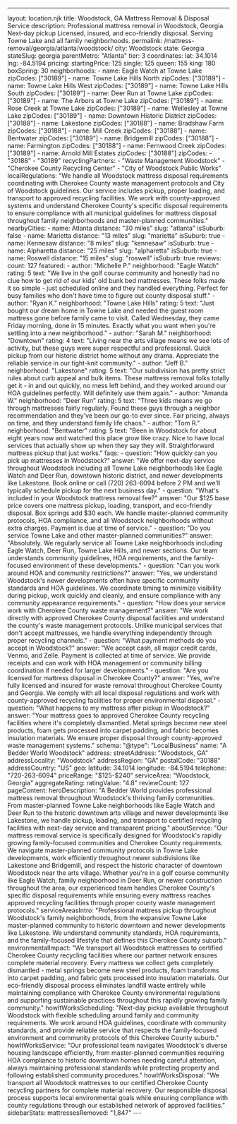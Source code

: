 ---
layout: location.njk
title: Woodstock, GA Mattress Removal & Disposal Service
description: Professional mattress removal in Woodstock, Georgia. Next-day pickup Licensed, insured, and eco-friendly disposal. Serving Towne Lake and all family neighborhoods.
permalink: /mattress-removal/georgia/atlanta/woodstock/
city: Woodstock state: Georgia stateSlug: georgia parentMetro: "Atlanta" tier: 3 coordinates: lat: 34.1014 lng: -84.5194 pricing: startingPrice: 125 single: 125 queen: 155 king: 180 boxSpring: 30 neighborhoods: - name: Eagle Watch at Towne Lake zipCodes: ["30189"] - name: Towne Lake Hills North zipCodes: ["30189"] - name: Towne Lake Hills West zipCodes: ["30189"] - name: Towne Lake Hills South zipCodes: ["30189"] - name: Deer Run at Towne Lake zipCodes: ["30189"] - name: The Arbors at Towne Lake zipCodes: ["30189"] - name: Rose Creek at Towne Lake zipCodes: ["30189"] - name: Wellesley at Towne Lake zipCodes: ["30189"] - name: Downtown Historic District zipCodes: ["30188"] - name: Lakestone zipCodes: ["30188"] - name: Bradshaw Farm zipCodes: ["30188"] - name: Mill Creek zipCodes: ["30188"] - name: Bentwater zipCodes: ["30189"] - name: Bridgemill zipCodes: ["30188"] - name: Farmington zipCodes: ["30188"] - name: Fernwood Creek zipCodes: ["30189"] - name: Arnold Mill Estates zipCodes: ["30188"] zipCodes: - "30188" - "30189" recyclingPartners: - "Waste Management Woodstock" - "Cherokee County Recycling Center" - "City of Woodstock Public Works" localRegulations: "We handle all Woodstock mattress disposal requirements coordinating with Cherokee County waste management protocols and City of Woodstock guidelines. Our service includes pickup, proper loading, and transport to approved recycling facilities. We work with county-approved systems and understand Cherokee County's specific disposal requirements to ensure compliance with all municipal guidelines for mattress disposal throughout family neighborhoods and master-planned communities." nearbyCities: - name: Atlanta distance: "30 miles" slug: "atlanta" isSuburb: false - name: Marietta distance: "13 miles" slug: "marietta" isSuburb: true - name: Kennesaw distance: "8 miles" slug: "kennesaw" isSuburb: true - name: Alpharetta distance: "25 miles" slug: "alpharetta" isSuburb: true - name: Roswell distance: "15 miles" slug: "roswell" isSuburb: true reviews: count: 127 featured: - author: "Michelle P." neighborhood: "Eagle Watch" rating: 5 text: "We live in the golf course community and honestly had no clue how to get rid of our kids' old bunk bed mattresses. These folks made it so simple - just scheduled online and they handled everything. Perfect for busy families who don't have time to figure out county disposal stuff." - author: "Ryan K." neighborhood: "Towne Lake Hills" rating: 5 text: "Just bought our dream home in Towne Lake and needed the guest room mattress gone before family came to visit. Called Wednesday, they came Friday morning, done in 15 minutes. Exactly what you want when you're settling into a new neighborhood." - author: "Sarah M." neighborhood: "Downtown" rating: 4 text: "Living near the arts village means we see lots of activity, but these guys were super respectful and professional. Quick pickup from our historic district home without any drama. Appreciate the reliable service in our tight-knit community." - author: "Jeff B." neighborhood: "Lakestone" rating: 5 text: "Our subdivision has pretty strict rules about curb appeal and bulk items. These mattress removal folks totally get it - in and out quickly, no mess left behind, and they worked around our HOA guidelines perfectly. Will definitely use them again." - author: "Amanda W." neighborhood: "Deer Run" rating: 5 text: "Three kids means we go through mattresses fairly regularly. Found these guys through a neighbor recommendation and they've been our go-to ever since. Fair pricing, always on time, and they understand family life chaos." - author: "Tom R." neighborhood: "Bentwater" rating: 5 text: "Been in Woodstock for about eight years now and watched this place grow like crazy. Nice to have local services that actually show up when they say they will. Straightforward mattress pickup that just works." faqs: - question: "How quickly can you pick up mattresses in Woodstock?" answer: "We offer next-day service throughout Woodstock including all Towne Lake neighborhoods like Eagle Watch and Deer Run, downtown historic district, and newer developments like Lakestone. Book online or call (720) 263-6094 before 2 PM and we'll typically schedule pickup for the next business day." - question: "What's included in your Woodstock mattress removal fee?" answer: "Our $125 base price covers one mattress pickup, loading, transport, and eco-friendly disposal. Box springs add $30 each. We handle master-planned community protocols, HOA compliance, and all Woodstock neighborhoods without extra charges. Payment is due at time of service." - question: "Do you service Towne Lake and other master-planned communities?" answer: "Absolutely. We regularly service all Towne Lake neighborhoods including Eagle Watch, Deer Run, Towne Lake Hills, and newer sections. Our team understands community guidelines, HOA requirements, and the family-focused environment of these developments." - question: "Can you work around HOA and community restrictions?" answer: "Yes, we understand Woodstock's newer developments often have specific community standards and HOA guidelines. We coordinate timing to minimize visibility during pickup, work quickly and cleanly, and ensure compliance with any community appearance requirements." - question: "How does your service work with Cherokee County waste management?" answer: "We work directly with approved Cherokee County disposal facilities and understand the county's waste management protocols. Unlike municipal services that don't accept mattresses, we handle everything independently through proper recycling channels." - question: "What payment methods do you accept in Woodstock?" answer: "We accept cash, all major credit cards, Venmo, and Zelle. Payment is collected at time of service. We provide receipts and can work with HOA management or community billing coordination if needed for larger developments." - question: "Are you licensed for mattress disposal in Cherokee County?" answer: "Yes, we're fully licensed and insured for waste removal throughout Cherokee County and Georgia. We comply with all local disposal regulations and work with county-approved recycling facilities for proper environmental disposal." - question: "What happens to my mattress after pickup in Woodstock?" answer: "Your mattress goes to approved Cherokee County recycling facilities where it's completely dismantled. Metal springs become new steel products, foam gets processed into carpet padding, and fabric becomes insulation materials. We ensure proper disposal through county-approved waste management systems." schema: "@type": "LocalBusiness" name: "A Bedder World Woodstock" address: streetAddress: "Woodstock, GA" addressLocality: "Woodstock" addressRegion: "GA" postalCode: "30188" addressCountry: "US" geo: latitude: 34.1014 longitude: -84.5194 telephone: "720-263-6094" priceRange: "$125-$240" serviceArea: "Woodstock, Georgia" aggregateRating: ratingValue: "4.8" reviewCount: 127 pageContent: heroDescription: "A Bedder World provides professional mattress removal throughout Woodstock's thriving family communities. From master-planned Towne Lake neighborhoods like Eagle Watch and Deer Run to the historic downtown arts village and newer developments like Lakestone, we handle pickup, loading, and transport to certified recycling facilities with next-day service and transparent pricing." aboutService: "Our mattress removal service is specifically designed for Woodstock's rapidly growing family-focused communities and Cherokee County requirements. We navigate master-planned community protocols in Towne Lake developments, work efficiently throughout newer subdivisions like Lakestone and Bridgemill, and respect the historic character of downtown Woodstock near the arts village. Whether you're in a golf course community like Eagle Watch, family neighborhood in Deer Run, or newer construction throughout the area, our experienced team handles Cherokee County's specific disposal requirements while ensuring every mattress reaches approved recycling facilities through proper county waste management protocols." serviceAreasIntro: "Professional mattress pickup throughout Woodstock's family neighborhoods, from the expansive Towne Lake master-planned community to historic downtown and newer developments like Lakestone. We understand community standards, HOA requirements, and the family-focused lifestyle that defines this Cherokee County suburb." environmentalImpact: "We transport all Woodstock mattresses to certified Cherokee County recycling facilities where our partner network ensures complete material recovery. Every mattress we collect gets completely dismantled - metal springs become new steel products, foam transforms into carpet padding, and fabric gets processed into insulation materials. Our eco-friendly disposal process eliminates landfill waste entirely while maintaining compliance with Cherokee County environmental regulations and supporting sustainable practices throughout this rapidly growing family community." howItWorksScheduling: "Next-day pickup available throughout Woodstock with flexible scheduling around family and community requirements. We work around HOA guidelines, coordinate with community standards, and provide reliable service that respects the family-focused environment and community protocols of this Cherokee County suburb." howItWorksService: "Our professional team navigates Woodstock's diverse housing landscape efficiently, from master-planned communities requiring HOA compliance to historic downtown homes needing careful attention, always maintaining professional standards while protecting property and following established community procedures." howItWorksDisposal: "We transport all Woodstock mattresses to our certified Cherokee County recycling partners for complete material recovery. Our responsible disposal process supports local environmental goals while ensuring compliance with county regulations through our established network of approved facilities." sidebarStats: mattressesRemoved: "1,847" ---